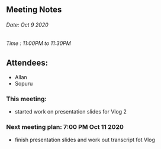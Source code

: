 ## Meeting Notes
###### Date: Oct 9 2020
###### Time : 11:00PM to 11:30PM

## Attendees:
  * Allan
  * Sopuru

### This meeting:
* started work on presentation slides for Vlog 2

### Next meeting plan: 7:00 PM Oct 11 2020
* finish presentation slides and work out transcript fot Vlog